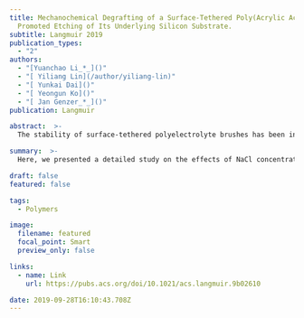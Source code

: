 ```yaml
---
title: Mechanochemical Degrafting of a Surface-Tethered Poly(Acrylic Acid) Brush
  Promoted Etching of Its Underlying Silicon Substrate.
subtitle: Langmuir 2019
publication_types:
  - "2"
authors:
  - "[Yuanchao Li_*_]()"
  - "[ Yiliang Lin](/author/yiliang-lin)"
  - "[ Yunkai Dai]()"
  - "[ Yeongun Ko]()"
  - "[ Jan Genzer_*_]()"
publication: Langmuir

abstract:  >-
  The stability of surface-tethered polyelectrolyte brushes has been investigated during the past few years. We have previously reported on the degrafting of poly(acrylic acid) (PAA) polymer brushes from flat silicon substrates. Here, we present a detailed study on the effects of NaCl concentration and the grafting density and molecular weight on the stability of PAA brushes during incubation in 0.1 M ethanolamine buffer (pH 9.0) solutions. Without NaCl in the buffer solution, the PAA brushes remain intact. Adding NaCl facilitates etching of the substrate due to accelerating dissolution of the top silica layer and promoting degrafting of the PAA chains. The PAA grafting density and molecular weight play an important role in the substrate etching by affecting the penetration barrier and local concentration of the etchants. We also tested the stability of self-assembled monolayers (SAMs) made of hydrophobic alkyltrichlorosilanes anchored on silicon substrates. The results demonstrated that the SAMs were too thin to protect the substrates from etching, in contrast to thick poly(methyl methacrylate) brushes. Our findings suggest that both polymer brushes (especially polyelectrolyte brushes) and SAMs anchored to silicon substrates may undergo erosion/etching on the substrates in basic environments, which compromises their stability and therefore jeopardizes their applications in coating, biosensing, and so forth.

summary:  >-
  Here, we presented a detailed study on the effects of NaCl concentration and the grafting density and molecular weight on the stability of PAA brushes during incubation in 0.1 M ethanolamine buffer (pH 9.0) solutions.

draft: false
featured: false

tags:
  - Polymers

image:
  filename: featured
  focal_point: Smart
  preview_only: false

links:
  - name: Link
    url: https://pubs.acs.org/doi/10.1021/acs.langmuir.9b02610

date: 2019-09-28T16:10:43.708Z
---
```

